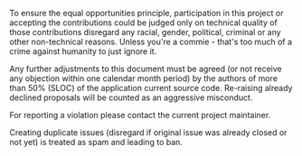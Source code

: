 To ensure the equal opportunities principle, participation in this project or accepting the contributions could be judged only on technical quality of those contributions disregard any racial, gender, political, criminal or any other non-technical reasons. Unless you're a commie - that's too much of a crime against humanity to just ignore it.

Any further adjustments to this document must be agreed (or not receive any objection within one calendar month period) by the authors of more than 50% (SLOC) of the application current source code. Re-raising already declined proposals will be counted as an aggressive misconduct.

For reporting a violation please contact the current project maintainer.

Creating duplicate issues (disregard if original issue was already closed or not yet) is treated as spam and leading to ban.
